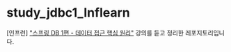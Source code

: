 # study_jdbc1_Inflearn

[인프런] ["스프링 DB 1편 - 데이터 접근 핵심 원리"](https://www.inflearn.com/course/%EC%8A%A4%ED%94%84%EB%A7%81-db-1/dashboard) 강의를 듣고 정리한 레포지토리입니다.
